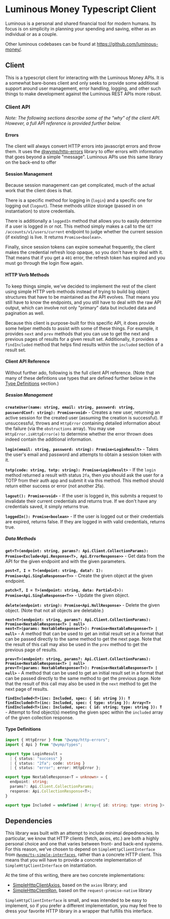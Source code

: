 Luminous Money Typescript Client
============================================================================================

Luminous is a personal and shared financial tool for modern humans. Its focus is on simplicity in
planning your spending and saving, either as an individual or as a couple.

Other luminous codebases can be found at https://github.com/luminous-money/.


## Client

This is a typescript client for interacting with the Luminous Money APIs. It is a somewhat bare-bones
client and only seeks to provide some additional support around user management, error handling,
logging, and other such things to make development against the Luminous REST APIs more robust.


### Client API

*Note: The following sections describe some of the "why" of the client API. However, a full API
reference is provided further below.*


#### Errors

The client will always convert HTTP errors into javascript errors and throw them. It uses the
[@wymp/http-errors](https://github.com/wymp/ts-http-errors) library to offer errors with information
that goes beyond a simple "message". Luminous APIs use this same library on the back-end to offer


#### Session Management

Because session management can get complicated, much of the actual work that the client does is
that.

There is a specific method for logging in (`login`) and a specific one for logging out (`logout`).
These methods utilize storage (passed in on instantiation) to store credentials.

There is additionally a `loggedIn` method that allows you to easily determine if a user is logged in
or not. This method simply makes a call to the `GET /accounts/v1/users/current` endpoint to judge
whether the current session (if existing) is live. It returns `Promise<boolean>`.

Finally, since session tokens can expire somewhat frequently, the client makes the credential refresh
loop opaque, so you don't have to deal with it. That means that if you get a `401` error, the refresh
token has expired and you must go through the login flow again.


#### HTTP Verb Methods

To keep things simple, we've decided to implement the rest of the client using simple HTTP verb
methods instead of trying to build big object structures that have to be maintained as the API
evolves. That means you still have to know the endpoints, and you still have to deal with the raw
API output, which can involve not only "primary" data but included data and pagination as well.

Because this client is purpose-built for this specific API, it does provide some helper methods to
assist with some of these things. For example, it provides `next` and `prev` methods that you can
use to get the next and previous pages of results for a given result set. Additionally, it provides
a `findIncluded` method that helps find results within the `included` section of a result set.


#### Client API Reference

Without further ado, following is the full client API reference. (Note that many of these defintions
use types that are defined further below in the [Type Definitions](#type-definitions) section.)


##### Session Management

**`createUser(name: string, email: string, password: string, passwordConf: string): Promise<void>`** -
Creates a new user, returning an active session for the created user (assuming the creation is
successful). If unsuccessful, throws and `HttpError` containing detailed information about the
failure (via the `obstructions` array). You may use `HttpError.isHttpError(e)` to determine
whether the error thrown does indeed contain the additional information.

**`login(email: string, password: string): Promise<LoginResult>`** - Takes the user's email and
password and attempts to obtain a session token with it.

**`totp(code: string, totp: string): Promise<LoginResult>`** - If the `login` method returned a
result with status `2fa`, then you should ask the user for a TOTP from their auth app and submit it
via this method. This method should return either success or error (not another 2fa).

**`logout(): Promise<void>`** - If the user is logged in, this submits a request to invalidate their
current credentials and returns true. If we don't have any credentials saved, it simply returns true.

**`loggedIn(): Promise<boolean>`** - If the user is logged out or their credentials are expired,
returns false. If they are logged in with valid credentials, returns true.


##### Data Methods

**`get<T>(endpoint: string, params?: Api.Client.CollectionParams): Promise<Exclude<Api.Response<T>, Api.ErrorResponse>>`** - Get
data from the API for the given endpoint and with the given parameters.

**`post<T, I = T>(endpoint: string, data?: I): Promise<Api.SingleResponse<T>>`** - Create the
given object at the given endpoint.

**`patch<T, I = T>(endpoint: string, data: Partial<I>): Promise<Api.SingleResponse<T>>`** - Update the
given object.

**`delete(endpoint: string): Promise<Api.NullResponse>`** - Delete the given object. (Note that not all
objects are deletable.)

**`next<T>(endpoint: string, params?: Api.Client.CollectionParams): Promise<NextableResponse<T> | null>`**<br>
**`next<T>(params: NextableResponse<T>): Promise<NextableResponse<T> | null>`** - A method that can be used
to get an initial result set in a format that can be passed directly to the same method to get the
next page. Note that the result of this call may also be used in the `prev` method to get the
previous page of results.

**`prev<T>(endpoint: string, params?: Api.Client.CollectionParams): Promise<NextableResponse<T> | null>`**<br>
**`prev<T>(params: NextableResponse<T>): Promise<NextableResponse<T> | null>`** - A method that can be used
to get an initial result set in a format that can be passed directly to the same method to get the
previous page. Note that the result of this call may also be used in the `next` method to get the
next page of results.

**`findIncluded<T>(inc: Included, spec: { id: string }): T`**<br>
**`findIncluded<T>(inc: Included, spec: { type: string }): Array<T>`**<br>
**`findIncluded<T>(inc: Included, spec: { id: string; type: string }): T`** -
Attempt to find object(s) meeting the given spec within the `included` array of the given collection
response.


#### Type Definitions

```ts
import { HttpError } from "@wymp/http-errors";
import { Api } from "@wymp/types";

export type LoginResult = 
  | { status: "success" }
  | { status: "2fa"; code: string }
  | { status: "error"; error: HttpError };

export type NextableResponse<T = unknown> = {
  endpoint: string;
  params?: Api.Client.CollectionParams;
  response: Api.CollectionResponse<T>;
}

export type Included = undefined | Array<{ id: string; type: string }>;
```

## Dependencies

This library was built with an attempt to include minimal depednencies. In particular, we know that
HTTP clients (fetch, axios, etc.) are both a highly personal choice and one that varies between
front- and back-end systems. For this reason, we've chosen to depend on `SimpleHttpClientInterface`
from [`@wymp/ts-simple-interfaces`](https://github.com/wymp/ts-simple-interfaces/tree/v0.5.x/packages/ts-simple-interfaces),
rather than a concrete HTTP client. This means that you will have to provide a concrete
implementation of `SimpleHttpClientInterface` on instantiation.

At the time of this writing, there are two concrete implementations:

* [SimpleHttpClientAxios](https://github.com/wymp/ts-simple-interfaces/tree/v0.5.x/packages/ts-simple-http-client-axios),
  based on the `axios` library; and
* [SimpleHttpClientRpn](https://github.com/wymp/ts-simple-interfaces/tree/v0.5.x/packages/ts-simple-http-client-rpn),
  based on the `request-promise-native` library

`SimpleHttpClientInterface` is small, and was intended to be easy to implement, so if you prefer a
different implementation, you may feel free to dress your favorite HTTP library in a wrapper that
fulfills this interface.

